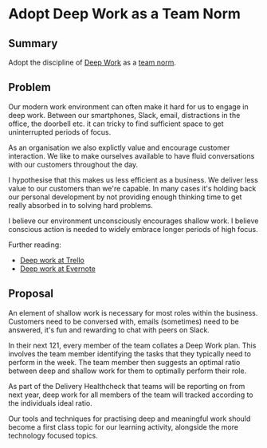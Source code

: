 # Adopt Deep Work as a Team Norm

## Summary

Adopt the discipline of [Deep Work](https://blog.evernote.com/blog/2017/02/23/deep-work-matters-distracted-world/) as a [team norm](https://github.com/madetech/handbook#team-norms).


## Problem

Our modern work environment can often make it hard for us to engage in deep work. Between our smartphones, Slack, email, distractions in the office, the doorbell etc. it can tricky to find sufficient space to get uninterrupted periods of focus.

As an organisation we also explictly value and encourage customer interaction. We like to make ourselves available to have fluid conversations with our customers throughout the day.

I hypothesise that this makes us less efficient as a business. We deliver less value to our customers than we're capable. In many cases it's holding back our personal development by not providing enough thinking time to get really absorbed in to solving hard problems.

I believe our environment unconsciously encourages shallow work. I believe conscious action is needed to widely embrace longer periods of high focus.

Further reading:

- [Deep work at Trello](https://blog.trello.com/deep-work-productivity-interview-with-cal-newport?utm_source=newsletter&utm_medium=email&utm_campaign=december2017_ENnewsletter)
- [Deep work at Evernote](https://blog.evernote.com/blog/2017/02/23/deep-work-matters-distracted-world/)

## Proposal

An element of shallow work is necessary for most roles within the business. Customers need to be conversed with, emails (sometimes) need to be answered, it's fun and rewarding to chat with peers on Slack.

In their next 121, every member of the team collates a Deep Work plan. This involves the team member identifying the tasks that they typically need to perform in the week. The team member then suggests an optimal ratio between deep and shallow work for them to optimally perform their role.

As part of the Delivery Healthcheck that teams will be reporting on from next year, deep work for all members of the team will tracked according to the individuals ideal ratio.

Our tools and techniques for practising deep and meaningful work should become a first class topic for our learning activity, alongside the more technology focused topics.
